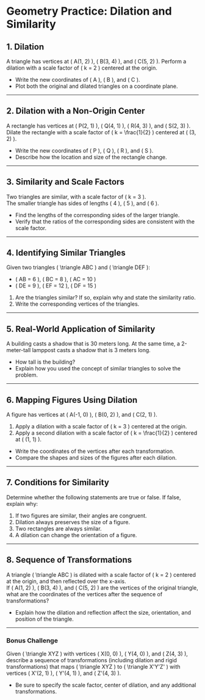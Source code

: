 # Geometry Practice: Dilation and Similarity

## 1. Dilation
A triangle has vertices at \( A(1, 2) \), \( B(3, 4) \), and \( C(5, 2) \). Perform a dilation with a scale factor of \( k = 2 \) centered at the origin.  
- Write the new coordinates of \( A \), \( B \), and \( C \).
- Plot both the original and dilated triangles on a coordinate plane.

---

## 2. Dilation with a Non-Origin Center
A rectangle has vertices at \( P(2, 1) \), \( Q(4, 1) \), \( R(4, 3) \), and \( S(2, 3) \). Dilate the rectangle with a scale factor of \( k = \frac{1}{2} \) centered at \( (3, 2) \).  
- Write the new coordinates of \( P \), \( Q \), \( R \), and \( S \).
- Describe how the location and size of the rectangle change.

---

## 3. Similarity and Scale Factors
Two triangles are similar, with a scale factor of \( k = 3 \).  
The smaller triangle has sides of lengths \( 4 \), \( 5 \), and \( 6 \).  
- Find the lengths of the corresponding sides of the larger triangle.
- Verify that the ratios of the corresponding sides are consistent with the scale factor.

---

## 4. Identifying Similar Triangles
Given two triangles \( \triangle ABC \) and \( \triangle DEF \):
- \( AB = 6 \), \( BC = 8 \), \( AC = 10 \)
- \( DE = 9 \), \( EF = 12 \), \( DF = 15 \)

1. Are the triangles similar? If so, explain why and state the similarity ratio.  
2. Write the corresponding vertices of the triangles.

---

## 5. Real-World Application of Similarity
A building casts a shadow that is 30 meters long. At the same time, a 2-meter-tall lamppost casts a shadow that is 3 meters long.  
- How tall is the building?  
- Explain how you used the concept of similar triangles to solve the problem.

---

## 6. Mapping Figures Using Dilation
A figure has vertices at \( A(-1, 0) \), \( B(0, 2) \), and \( C(2, 1) \).  
1. Apply a dilation with a scale factor of \( k = 3 \) centered at the origin.  
2. Apply a second dilation with a scale factor of \( k = \frac{1}{2} \) centered at \( (1, 1) \).  
- Write the coordinates of the vertices after each transformation.  
- Compare the shapes and sizes of the figures after each dilation.

---

## 7. Conditions for Similarity
Determine whether the following statements are true or false. If false, explain why:
1. If two figures are similar, their angles are congruent.  
2. Dilation always preserves the size of a figure.  
3. Two rectangles are always similar.  
4. A dilation can change the orientation of a figure.

---

## 8. Sequence of Transformations
A triangle \( \triangle ABC \) is dilated with a scale factor of \( k = 2 \) centered at the origin, and then reflected over the x-axis.  
If \( A(1, 2) \), \( B(3, 4) \), and \( C(5, 2) \) are the vertices of the original triangle, what are the coordinates of the vertices after the sequence of transformations?  
- Explain how the dilation and reflection affect the size, orientation, and position of the triangle.

---

### Bonus Challenge
Given \( \triangle XYZ \) with vertices \( X(0, 0) \), \( Y(4, 0) \), and \( Z(4, 3) \), describe a sequence of transformations (including dilation and rigid transformations) that maps \( \triangle XYZ \) to \( \triangle X'Y'Z' \) with vertices \( X'(2, 1) \), \( Y'(4, 1) \), and \( Z'(4, 3) \).  
- Be sure to specify the scale factor, center of dilation, and any additional transformations.
